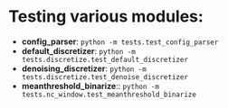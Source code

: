 # Testing various modules:
- **config_parser**: `python -m tests.test_config_parser`
- **default_discretizer**:	`python -m tests.discretize.test_default_discretizer`
- **denoising_discretizer**: `python -m tests.discretize.test_denoise_discretizer`
- **meanthreshold_binarize**:: `python -m tests.nc_window.test_meanthreshold_binarize`